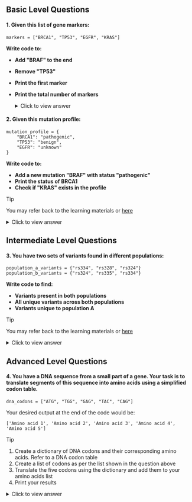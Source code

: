 ## Basic Level Questions

#### 1. Given this list of gene markers:

```
markers = ["BRCA1", "TP53", "EGFR", "KRAS"]
```

**Write code to:**
- **Add "BRAF" to the end**
- **Remove "TP53"**
- **Print the first marker**
- **Print the total number of markers**

  <details>
  <summary>Click to view answer</summary>

  ```
  markers.append("BRAF")
  markers.remove("TP53")
  print(markers[0])  
  print(len(markers)) 
  ```
  
  </details>

#### 2. Given this mutation profile:

```
mutation_profile = {
    "BRCA1": "pathogenic",
    "TP53": "benign",
    "EGFR": "unknown"
}
```

**Write code to:**
- **Add a new mutation "BRAF" with status "pathogenic"**
- **Print the status of BRCA1**
- **Check if "KRAS" exists in the profile**

> [!TIP]
> You may refer back to the learning materials or [here](https://www.geeksforgeeks.org/python-dictionary/)

  <details>
  <summary>Click to view answer</summary>

  ```
  mutation_profile["BRAF"] = "pathogenic"
  print(mutation_profile["BRCA1"])  
  print("KRAS" in mutation_profile)  
  ```
  
  </details>

## Intermediate Level Questions

#### 3. You have two sets of variants found in different populations:

```
population_a_variants = {"rs334", "rs328", "rs324"}
population_b_variants = {"rs324", "rs335", "rs334"}
```

**Write code to find:**
- **Variants present in both populations**
- **All unique variants across both populations**
- **Variants unique to population A**

> [!TIP]
> You may refer back to the learning materials or [here](https://www.geeksforgeeks.org/sets-in-python/)

  <details>
  <summary>Click to view answer</summary>

  ```
  common_variants = population_a_variants & population_b_variants
  all_variants = population_a_variants | population_b_variants
  unique_to_a = population_a_variants - population_b_variants

  print(common_variants)  
  print(all_variants)    
  print(unique_to_a)     
  ```
  
  </details>

## Advanced Level Questions

#### 4. You have a DNA sequence from a small part of a gene. Your task is to translate segments of this sequence into amino acids using a simplified codon table.

```
dna_codons = ["ATG", "TGG", "GAG", "TAC", "CAG"]
```

Your desired output at the end of the code would be:

```
['Amino acid 1', 'Amino acid 2', 'Amino acid 3', 'Amino acid 4', 'Amino acid 5']
```

> [!TIP]
> 1. Create a dictionary of DNA codons and their corresponding amino acids. Refer to a DNA codon table
> 2. Create a list of codons as per the list shown in the question above
> 3. Translate the five codons using the dictionary and add them to your amino acids list
> 4. Print your results 

  <details>
  <summary>Click to view answer</summary>

  ```
  # Create dictionary mapping codons to amino acids
  codon_table = {
      "ATG": "Methionine",
      "TGG": "Tryptophan",
      "GAG": "Glutamic_acid",
      "TAC": "Tyrosine", 
      "CAG": "Glutamine"
  }

  #Create the list of codons
  dna_codons = ["ATG", "TGG", "GAG", "TAC", "CAG"]

  # Create empty list for amino acids
  amino_acids = []

  # Add each translated codon
  amino_acids.append(codon_table[dna_codons[0]])
  amino_acids.append(codon_table[dna_codons[1]])
  amino_acids.append(codon_table[dna_codons[2]])
  amino_acids.append(codon_table[dna_codons[3]])
  amino_acids.append(codon_table[dna_codons[4]])

  print(amino_acids)
  ```
  
  </details>
